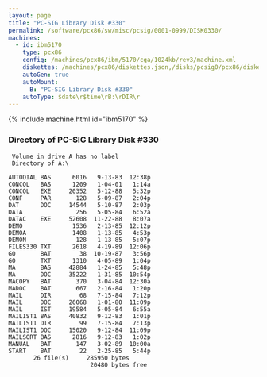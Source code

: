 ```yaml
---
layout: page
title: "PC-SIG Library Disk #330"
permalink: /software/pcx86/sw/misc/pcsig/0001-0999/DISK0330/
machines:
  - id: ibm5170
    type: pcx86
    config: /machines/pcx86/ibm/5170/cga/1024kb/rev3/machine.xml
    diskettes: /machines/pcx86/diskettes.json,/disks/pcsig0/pcx86/diskettes.json
    autoGen: true
    autoMount:
      B: "PC-SIG Library Disk #330"
    autoType: $date\r$time\rB:\rDIR\r
---
```


{% include machine.html id="ibm5170" %}

### Directory of PC-SIG Library Disk #330

     Volume in drive A has no label
     Directory of A:\

    AUTODIAL BAS      6016   9-13-83  12:38p
    CONCOL   BAS      1209   1-04-01   1:14a
    CONCOL   EXE     20352   5-12-88   5:32p
    CONF     PAR       128   5-09-87   2:04p
    DAT      DOC     14544   5-10-87   2:03p
    DATA               256   5-05-84   6:52a
    DATAC    EXE     52608  11-22-88   8:07a
    DEMO              1536   2-13-85  12:12p
    DEMOA             1408   1-13-85   4:53p
    DEMON              128   1-13-85   5:07p
    FILES330 TXT      2618   4-19-89  12:06p
    GO       BAT        38  10-19-87   3:56p
    GO       TXT      1310   4-05-89   1:04p
    MA       BAS     42884   1-24-85   5:48p
    MA       DOC     35222   1-31-85  10:54p
    MACOPY   BAT       370   3-04-84  12:30a
    MADOC    BAT       667   2-16-84   1:20p
    MAIL     DIR        68   7-15-84   7:12p
    MAIL     DOC     26068   1-01-80  11:09p
    MAIL     IST     19584   5-05-84   6:55a
    MAILIST1 BAS     40832   9-12-83   1:01p
    MAILIST1 DIR        99   7-15-84   7:13p
    MAILIST1 DOC     15020   9-12-84  11:09p
    MAILSORT BAS      2816   9-12-83   1:02p
    MANUAL   BAT       147   3-02-89  10:00a
    START    BAT        22   2-25-85   5:44p
           26 file(s)     285950 bytes
                           20480 bytes free
